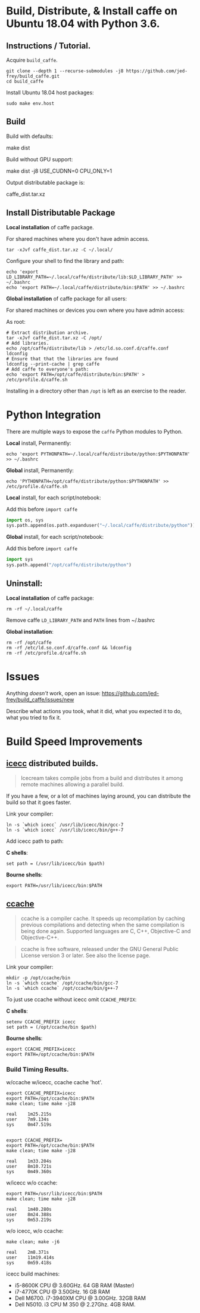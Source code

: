 # Build, Distribute, & Install caffe on Ubuntu 18.04 with Python 3.6.

## Instructions / Tutorial.

Acquire ```build_caffe```.

    git clone --depth 1 --recurse-submodules -j8 https://github.com/jed-frey/build_caffe.git
    cd build_caffe

Install Ubuntu 18.04 host packages:

    sudo make env.host

## Build

Build with defaults:

  make dist

Build without GPU support:

  make dist -j8 USE_CUDNN=0 CPU_ONLY=1

Output distributable package is:

  caffe_dist.tar.xz

## Install Distributable Package

**Local installation** of caffe package.

For shared machines where you don't have admin access.

	tar -xJvf caffe_dist.tar.xz -C ~/.local/

Configure your shell to find the library and path:

	echo 'export LD_LIBRARY_PATH=~/.local/caffe/distribute/lib:$LD_LIBRARY_PATH' >> ~/.bashrc
	echo 'export PATH=~/.local/caffe/distribute/bin:$PATH' >> ~/.bashrc

**Global installation** of caffe package for all users:

For shared machines or devices you own where you have admin access:

As root:

	# Extract distribution archive.
	tar -xJvf caffe_dist.tar.xz -C /opt/
	# Add libraries.
	echo /opt/caffe/distribute/lib > /etc/ld.so.conf.d/caffe.conf
	ldconfig
	# Ensure that that the libraries are found
	ldconfig --print-cache | grep caffe
	# Add caffe to everyone's path:
	echo 'export PATH=/opt/caffe/distribute/bin:$PATH' > /etc/profile.d/caffe.sh

Installing in a directory other than ```/opt``` is left as an exercise to the reader.

# Python Integration

There are multiple ways to expose the ```caffe``` Python modules to Python.


**Local** install, Permanently:

	echo 'export PYTHONPATH=~/.local/caffe/distribute/python:$PYTHONPATH' >> ~/.bashrc

**Global** install, Permanently:

	echo 'PYTHONPATH=/opt/caffe/distribute/python:$PYTHONPATH' >> /etc/profile.d/caffe.sh

**Local** install, for each script/notebook:

Add this before ```import caffe```

```python
import os, sys
sys.path.append(os.path.expanduser("~/.local/caffe/distribute/python"))
```

**Global** install, for each script/notebook:

Add this before ```import caffe```

```python
import sys
sys.path.append("/opt/caffe/distribute/python")
```

## Uninstall:

**Local installation** of caffe package:

	rm -rf ~/.local/caffe

Remove caffe ```LD_LIBRARY_PATH``` and ```PATH``` lines from ~/.bashrc

**Global installation**:

	rm -rf /opt/caffe
	rm -rf /etc/ld.so.conf.d/caffe.conf && ldconfig
	rm -rf /etc/profile.d/caffe.sh

# Issues

Anything *doesn't* work, open an issue: https://github.com/jed-frey/build_caffe/issues/new

Describe what actions you took, what it did, what you expected it to do, what you tried to fix it.

# Build Speed Improvements

## [icecc](https://github.com/icecc/icecream) distributed builds.

> Icecream takes compile jobs from a build and distributes it among remote machines allowing a parallel build.

If you have a few, or a lot of machines laying around, you can distribute the build so that it goes faster.

Link your compiler:

	ln -s `which icecc` /usr/lib/icecc/bin/gcc-7
	ln -s `which icecc` /usr/lib/icecc/bin/g++-7

Add icecc path to path:

**C shells**:

	set path = (/usr/lib/icecc/bin $path)

**Bourne shells**:

	export PATH=/usr/lib/icecc/bin:$PATH

## [ccache](https://ccache.samba.org/)

> ccache is a compiler cache. It speeds up recompilation by caching previous compilations and detecting when the same compilation is being done again. Supported languages are C, C++, Objective-C and Objective-C++.

> ccache is free software, released under the GNU General Public License version 3 or later. See also the license page.

Link your compiler:

	mkdir -p /opt/ccache/bin
	ln -s `which ccache` /opt/ccache/bin/gcc-7
	ln -s `which ccache` /opt/ccache/bin/g++-7

To just use ccache without icecc omit ```CCACHE_PREFIX```:

**C shells**:

	setenv CCACHE_PREFIX icecc
	set path = (/opt/ccache/bin $path)

**Bourne shells**:

	export CCACHE_PREFIX=icecc
	export PATH=/opt/ccache/bin:$PATH


### Build Timing Results.

w/ccache w/icecc, ccache cache 'hot'.

	export CCACHE_PREFIX=icecc
	export PATH=/opt/ccache/bin:$PATH
	make clean; time make -j28

	real    1m25.215s
	user    7m9.134s
	sys     0m47.519s


	export CCACHE_PREFIX=
	export PATH=/opt/ccache/bin:$PATH
	make clean; time make -j28

	real    1m33.204s
	user    8m10.721s
	sys     0m49.360s

w/icecc w/o ccache:

	export PATH=/usr/lib/icecc/bin:$PATH
	make clean; time make -j28

	real    1m40.280s
	user    8m24.388s
	sys     0m53.219s

w/o icecc, w/o ccache:

	make clean; make -j6

	real    2m8.371s
	user    11m19.414s
	sys     0m59.418s

icecc build machines:

- i5-8600K CPU @ 3.60GHz. 64 GB RAM (Master)
- i7-4770K CPU @ 3.50GHz. 16 GB RAM
- Dell M6700. i7-3940XM CPU @ 3.00GHz. 32GB RAM
- Dell N5010. i3 CPU M 350  @ 2.27Ghz. 4GB RAM.
